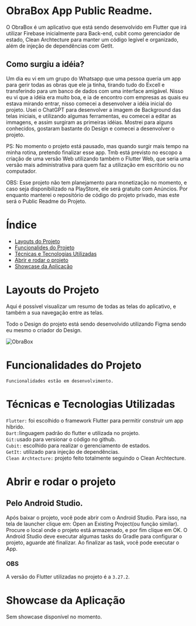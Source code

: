# ObraBox App Public Readme.

O ObraBox é um aplicativo que está sendo desenvolvido em Flutter que irá utilizar Firebase inicialmente para Back-end, cubit como gerenciador de estado, Clean Archtecture para manter um código legível e organizado, além de injeção de dependências com GetIt.

## Como surgiu a idéia?

Um dia eu vi em um grupo do Whatsapp que uma pessoa queria um app para gerir todas as obras que ele ja tinha, tirando tudo do Excell e transferindo para um banco de dados com uma interface amigável.
Nisso eu vi que a idéia era muito boa, e ia de encontro com empresas as quais eu estava mirando entrar, nisso comecei a desenvolver a idéia inicial do projeto. Usei o ChatGPT para desenvolver a imagem de Background das telas iniciais, e utilizando algumas ferramentas, eu comecei a editar as immagens, e assim surgiram as primeiras idéias. Mostrei para alguns conhecidos, gostaram bastante do Design e comecei a desenvolver o projeto.

PS: No momento o projeto está pausado, mas quando surgir mais tempo na minha rotina, pretendo finalizar esse app. Tmb está previsto no escopo a criação de uma versão Web utilizando também o Flutter Web, que seria uma versão mais administrativa para quem faz a utilização em escritório ou no computador.

OBS: Esse projeto não tem planejamento para monetização no momento, e caso seja disponibilizado na PlayStore, ele será gratuíto com Anúncios. Por enquanto manterei o repositório de código do projeto privado, mas este será o Public Readme do Projeto.

# Índice

* [Layouts do Projeto](#layouts-do-projeto)
* [Funcionalides do Projeto](#funcionalidades-do-projeto)
* [Técnicas e Tecnologias Utilizadas](#técnicas-e-tecnologias-utilizadas)
* [Abrir e rodar o projeto](#abrir-e-rodar-o-projeto)
* [Showcase da Aplicação](#showcase-da-aplicação)

# Layouts do Projeto

Aqui é possível visualizar um resumo de todas as telas do aplicativo, e também a sua navegação entre as telas.

Todo o Design do projeto está sendo desenvolvido utilizando Figma sendo eu mesmo o criador do Design.

![ObraBox](https://github.com/user-attachments/assets/b3b3cb62-af52-4c0d-9386-bda5093ec20c)



# Funcionalidades do Projeto

`Funcionalidades estão em desenvolvimento.`<br>

# Técnicas e Tecnologias Utilizadas

`Flutter:` foi escolhido o framework Flutter para permitir construir um app híbrido.<br>
`Dart:`linguagem padrão do flutter e utilizada no projeto.<br>
`Git:`usado para versionar o código no github.<br>
`Cubit:` escolhido para realizar o gerenciamento de estados.<br>
`GetIt:` utilizado para injeção de dependências.<br>
`Clean Archtecture:` projeto feito totalmente seguindo o Clean Archtecture.<br>

# Abrir e rodar o projeto

## Pelo Android Studio.

Após baixar o projeto, você pode abrir com o Android Studio. Para isso, na tela de launcher clique em: Open an Existing Project(ou função similar). Procure o local onde o projeto está armazenado, e por fim clique em OK. O Android Studio deve executar algumas tasks do Gradle para configurar o projeto, aguarde até finalizar. Ao finalizar as task, você pode executar o App.

### OBS

A versão do Flutter utilizadas no projeto é a `3.27.2`.<br>

# Showcase da Aplicação

Sem showcase disponível no momento.
